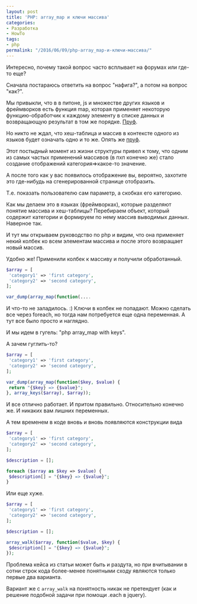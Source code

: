 ```yaml
---
layout: post
title: 'PHP: array_map и ключи массива'
categories:
- Разработка
- HowTo
tags:
- php
permalink: "/2016/06/09/php-array_map-и-ключи-массива/"
---
```


Интересно, почему такой вопрос часто всплывает на форумах или где-то еще?

Сначала постараюсь ответить на вопрос "нафига?", а потом на вопрос "как?".

Мы привыкли, что в в питоне, js и множестве других языков и фреймворков есть функция map, которая применяет некоторую функцию-обработчик к каждому элементу в списке данных и возвращающую результат в том же порядке. [Пруф](https://en.wikipedia.org/wiki/Map_(higher-order_function)).

Но никто не ждал, что хеш-таблица и массив в контексте одного из языков будет означать одно и то же. Опять же [пруф](https://secure.php.net/manual/ru/language.types.array.php).

Этот постыдный момент из жизни структуры привел к тому, что одним из самых частых применений массивов (в пхп конечно же) стало создание отображений категория=>какое-то значение.

А после того как у вас появилось отображение вы, вероятно, захотите это где-нибудь на сгенерированной странице отобразить.

Т.е. показать пользователю сам параметр, а скобках его категорию.

Как мы делаем это в языках (фреймворках), которые разделяют понятие массива и хеш-таблицы? Перебираем объект, который содержит категории и формируем по нему массив выводимых данных. Наверное так.

И тут мы открываем руководство по php и видим, что она применяет некий колбек ко всем элементам массива и после этого возвращает новый массив.

Удобно же! Применили колбек к массиву и получили обработанный.

```php
$array = [  
 'category1' => 'first category',  
 'category2' => 'second category',  
];

var_dump(array_map(function(....
```

И что-то не заладилось. :) Ключи в колбек не попадают. Можно сделать все через foreach, но тогда нам потребуется еще одна переменная. А тут все было просто и наглядно.

И мы идем в гугель: "php array_map with keys".

А зачем гуглить-то?

```php
$array = [  
 'category1' => 'first category',  
 'category2' => 'second category',  
];

var_dump(array_map(function($key, $value) {  
 return "{$key} => {$value}";  
}, array_keys($array), $array));
```

И все отлично работает. И притом правильно. Относительно конечно же. И никаких вам лишних переменных.

А тем временем в коде вновь и вновь появляются конструкции вида

```php
$array = [  
 'category1' => 'first category',  
 'category2' => 'second category',  
];

$description = [];

foreach ($array as $key => $value) {  
 $description[] = "{$key} => {$value}";  
}
```

Или еще хуже.

```php
$array = [  
 'category1' => 'first category',  
 'category2' => 'second category',  
];

$description = [];

array_walk($array, function($value, $key) {  
 $description[] = "{$key} => {$value}";  
});
```

Проблема кейса из статьи может быть и раздута, но при вчитывании в сотни строк кода более-менее понятными сходу являются только первые два варианта.

Вариант же с ``array_walk`` на понятность никак не претендует (как и решение подобной задачи при помощи .each в jquery).

